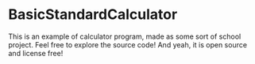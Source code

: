 ﻿# BasicStandardCalculator

This is an example of calculator program, made as some sort of school project.
Feel free to explore the source code! And yeah, it is open source and license free!
